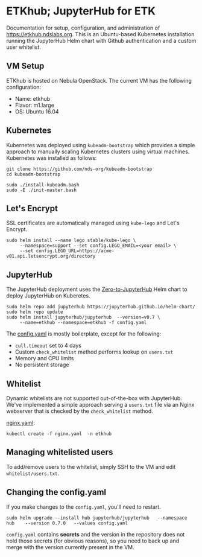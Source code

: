 # ETKhub; JupyterHub for ETK

Documentation for setup, configuration, and administration of 
https://etkhub.ndslabs.org. This is an Ubuntu-based Kubernetes
installation running the JupyterHub Helm chart with Github
authentication and a custom user whitelist.


## VM Setup

ETKhub is hosted on Nebula OpenStack.  The current VM has the 
following configuration:
* Name: etkhub
* Flavor: m1.large
* OS: Ubuntu 16.04


## Kubernetes

Kubernetes was deployed using `kubeadm-bootstrap` which provides
a simple approach to manually scaling Kubernetes clusters using 
virtual machines.  Kubernetes was installed as follows:

```
git clone https://github.com/nds-org/kubeadm-bootstrap
cd kubeadm-bootstrap

sudo ./install-kubeadm.bash
sudo -E ./init-master.bash
```

## Let's Encrypt

SSL certificates are automatically managed using `kube-lego` and Let's Encrypt. 

```
sudo helm install --name lego stable/kube-lego \
     --namespace=support --set config.LEGO_EMAIL=<your email> \
     --set config.LEGO_URL=https://acme-v01.api.letsencrypt.org/directory
```

## JupyterHub

The JupyterHub deployment uses the [Zero-to-JupyterHub](https://zero-to-jupyterhub.readthedocs.io/en/latest/)
Helm chart to deploy JupyterHub on Kuberetes. 

```
sudo helm repo add jupyterhub https://jupyterhub.github.io/helm-chart/
sudo helm repo update
sudo helm install jupyterhub/jupyterhub  --version=v0.7 \ 
     --name=etkhub --namespace=etkhub -f config.yaml
```

The [config.yaml](config.yaml) is mostly boilerplate, except for the following:
* `cull.timeout` set to 4 days
* Custom `check_whitelist` method performs lookup on `users.txt`
* Memory and CPU limits 
* No persistent storage


## Whitelist

Dynamic whitelists are not supported out-of-the-box with JupyterHub. We've 
implemented a simple approach serving a `users.txt` file via an Nginx webserver 
that is checked by the `check_whitelist` method.

[nginx.yaml](nging.yaml):
```
kubectl create -f nginx.yaml  -n etkhub
```

## Managing whitelisted users

To add/remove users to the whitelist, simply SSH to the VM and edit 
`whitelist/users.txt`.

## Changing the config.yaml

If you make changes to the `config.yaml`, you'll need to restart.

```
sudo helm upgrade --install hub jupyterhub/jupyterhub   --namespace hub    --version 0.7.0   --values config.yaml
```

`config.yaml` contains __secrets__ and the version in the repository does not hold those secrets (for obvious reasons), so you need to back up and merge with the version currently present in the VM.
